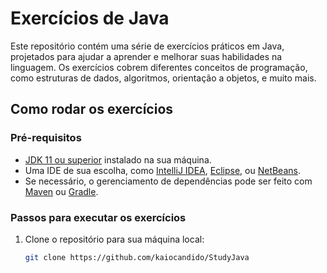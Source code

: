 # Exercícios de Java

Este repositório contém uma série de exercícios práticos em Java, projetados para ajudar a aprender e melhorar suas habilidades na linguagem. Os exercícios cobrem diferentes conceitos de programação, como estruturas de dados, algoritmos, orientação a objetos, e muito mais.

## Como rodar os exercícios

### Pré-requisitos

- [JDK 11 ou superior](https://www.oracle.com/java/technologies/javase-jdk11-downloads.html) instalado na sua máquina.
- Uma IDE de sua escolha, como [IntelliJ IDEA](https://www.jetbrains.com/idea/), [Eclipse](https://www.eclipse.org/), ou [NetBeans](https://netbeans.apache.org/).
- Se necessário, o gerenciamento de dependências pode ser feito com [Maven](https://maven.apache.org/) ou [Gradle](https://gradle.org/).

### Passos para executar os exercícios

1. Clone o repositório para sua máquina local:

   ```bash
   git clone https://github.com/kaiocandido/StudyJava
